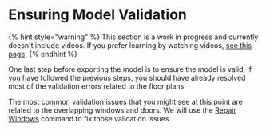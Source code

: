 # Ensuring Model Validation

{% hint style="warning" %}
This section is a work in progress and currently doesn't include videos. If you prefer learning by watching videos, [see this page](../../../model-editor/getting-started.md).
{% endhint %}

One last step before exporting the model is to ensure the model is valid. If you have followed the previous steps, you should have already resolved most of the validation errors related to the floor plans.

The most common validation issues that you might see at this point are related to the overlapping windows and doors. We will use the [Repair Windows](../../../model-editor/commands/me_repair_windows.md) command to fix those validation issues.
